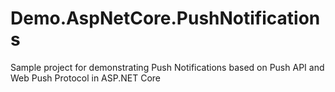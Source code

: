 # Demo.AspNetCore.PushNotifications
Sample project for demonstrating Push Notifications based on Push API and Web Push Protocol in ASP.NET Core
